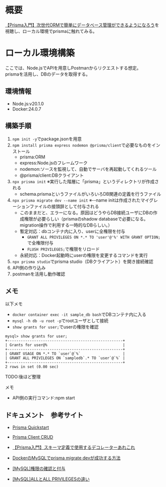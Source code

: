 # 概要
[【Prisma入門】次世代ORMで簡単にデータベース管理ができるようになろう](https://www.youtube.com/watch?v=9mE1j1vzUAQ)を視聴し、ローカル環境でprismaに触れてみる。

# ローカル環境構築
ここでは、Node.jsでAPIを用意しPostmanからリクエストする想定。  
prismaを活用し、DBのデータを取得する。

## 環境情報
- Node.js:v20.1.0
- Docker:24.0.7

## 構築手順
1. `npm init -y`でpackage.jsonを用意
2. `npm install prisma express nodemon @prisma/client`で必要なものをインストール
	- prisma:ORM
	- express:Node.jsのフレームワーク
	- nodemon:ソースを監視して、自動でサーバを再起動してくれるツール
	- @prisma/client:DBクライアント
3. `npx prisma init` ※実行した階層に「prisma」というディレクトリが作成される
	- schema.prismaというファイルがいろいろDB関連の定義を行うファイル
4. `npx prisma migrate dev --name init` ※--name initは作成されたマイグレーションファイルの接頭辞として付与される
	- このままだと、エラーになる。原因はどうやらDB接続ユーザにDBの作成権限が必要らしい（prismaのshadow databaseで必要になる。migration操作で利用する一時的なDBらしい。）
	- 暫定対応：dbコンテナ内に入り、userに全権限を付与
		- `GRANT ALL PRIVILEGES ON *.* TO 'user'@'%' WITH GRANT OPTION;`で全権限付与
		- `FLUSH PRIVILEGES;`で権限をリロード
	- 永続対応：Docker起動時にuserの権限を変更するコマンドを実行
5. `npx prisma studio`でprisma studio（DBクライアント）を開き接続確認
6. API側の作り込み
7. postmanを活用し動作確認


## メモ
以下メモ
- `docker container exec -it sample_db bash`でDBコンテナ内に入る
- `mysql -h db -u root -p`でrootユーザとして接続 
- `show grants for user;`でuserの権限を確認
```
mysql> show grants for user;
+----------------------------------------------------+
| Grants for user@%                                  |
+----------------------------------------------------+
| GRANT USAGE ON *.* TO `user`@`%`                   |
| GRANT ALL PRIVILEGES ON `sampledb`.* TO `user`@`%` |
+----------------------------------------------------+
2 rows in set (0.00 sec)
```



TODO:後ほど整理


メモ
- API側の実行コマンド:npm start

## ドキュメント　参考サイト
- [Prisma Quickstart](https://www.prisma.io/docs/getting-started/quickstart)
- [Prisma Client CRUD](https://www.prisma.io/docs/orm/prisma-client/queries/crud)

- [【Prisma入門】スキーマ定義で使用するデコレーターあれこれ](https://qiita.com/curry__30/items/95d3655fa23d84b959a3)
- [DockerのMySQLでprisma migrate devが成功する方法](https://zenn.dev/sungvalley/articles/05e5cfd244c9f2)
- [[MySQL]権限の確認と付与](https://qiita.com/shuntaro_tamura/items/2fb114b8c5d1384648aa)
- [[MySQL]ALLとALL PRIVILEGESの違い](https://note.com/ymzk_jp/n/nca7eb8d68d3a)
